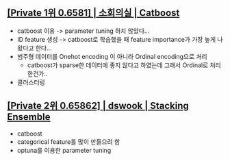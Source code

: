 ## [[Private 1위 0.6581] | 소회의실 | Catboost](https://dacon.io/competitions/official/235713/codeshare/2768?page=1&dtype=recent)
- catboost 이용 -> parameter tuning 하지 않았다...
- ID feature 생성 -> catboost로 학습했을 때 feature importance가 가장 높게 나왔다고 한다...
- 범주형 데이터를 Onehot encoding 이 아니라 Ordinal encoding으로 처리
  - catboost가 sparse한 데이터에 좋지 않다고 하였는데 그래서 Ordinal로 처리한건가..
- 클러스터링

## [[Private 2위 0.65862] | dswook | Stacking Ensemble](https://dacon.io/competitions/official/235713/codeshare/2757?page=1&dtype=recent)
- catboost
- categorical feature를 많이 만들으려 함
- optuna를 이용한 parameter tuning